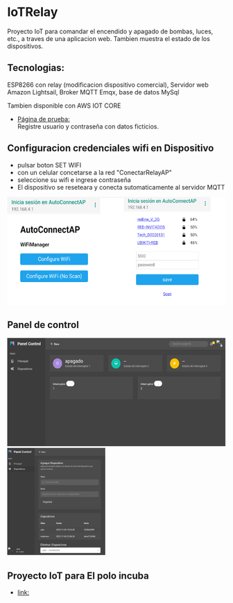 ﻿# IoTRelay
Proyecto IoT para comandar el encendido y apagado de bombas, luces, etc., a traves de una aplicacion web. Tambien muestra  el estado de los dispositivos.
## Tecnologias: 
ESP8266 con relay (modificacion dispositivo comercial), Servidor web Amazon Lightsail, Broker MQTT Emqx, base de datos MySql

Tambien disponible con AWS IOT CORE 

- [Página de prueba: ](https://controlpampa.ml)  <br> 
    Registre usuario y contraseña con datos ficticios.


## Configuracion credenciales wifi en Dispositivo
* pulsar boton SET WIFI
* con un celular concetarse a la red "ConectarRelayAP"
* seleccione su wifi e ingrese contraseña
* El dispositivo se reseteara y conecta sutomaticamente al servidor MQTT

<img src="/assets/Menu-wifimanager.png"  height="250">

## Panel de control 

<img src="/assets/panel.png"  height="250">

<img src="/assets/devices.png"  height="250">






## Proyecto IoT para  El polo incuba 
- [link: ](https://apn.lapampa.gob.ar/nota/detalle/id/19409/Comienza-la-incubacin-de-proyectos-para-generar-nuevas-empresas-de-base-tecnolgica#https%3A%2F%2Fapn.lapampa.gob.ar%2Fimages%2Fmultimedia%2F188722_whatsapp-image-2022-11-07-at-21.24.21.jpeg) <br>


